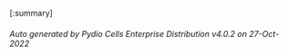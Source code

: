 








[:summary]

###### Auto generated by Pydio Cells Enterprise Distribution v4.0.2 on 27-Oct-2022
